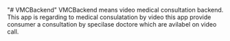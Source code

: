 "# VMCBackend" 
VMCBackend means video medical consultation backend. This app is regarding to medical consulatation by video this app provide consumer a consultation by specilase doctore which are avilabel on video call.
